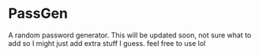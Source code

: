 # PassGen
A random password generator.
This will be updated soon, not sure what to add so I might just add extra stuff I guess.
feel free to use lol
